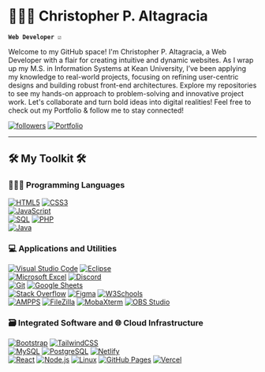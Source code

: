 # 👨🏽‍💻 Christopher P. Altagracia 

**`Web Developer ☑️`**

Welcome to my GitHub space! I'm Christopher P. Altagracia, a Web Developer with a flair for creating intuitive and dynamic websites. As I wrap up my M.S. in Information Systems at Kean University, I’ve been applying my knowledge to real-world projects, focusing on refining user-centric designs and building robust front-end architectures. Explore my repositories to see my hands-on approach to problem-solving and innovative project work. Let's collaborate and turn bold ideas into digital realities! Feel free to check out my Portfolio & follow me to stay connected!

<p>
   <a href="https://github.com/ChrisAltay?tab=followers">
      <img alt="followers" title="Follow me on Github" src="https://custom-icon-badges.demolab.com/github/followers/ChrisAltay?color=236ad3&labelColor=1155ba&style=for-the-badge&logo=person-add&label=Follow&logoColor=white"/></a>
   <a href="https://chrisaltay.com">
      <img alt="Portfolio" title="View my Portfolio" src="https://custom-icon-badges.demolab.com/badge/Portfolio-236ad3?style=for-the-badge&labelColor=white"/>
   </a>
</p>


---

<h2>🛠️ My Toolkit 🛠️ </h2>
<h3>👨🏽‍💻 Programming Languages</h3>
<p>
   <a href=""><img alt="HTML5" src="https://img.shields.io/badge/-HTML5-05122A?style=flat&logo=html5&logoColor=E34F26"></a>
   <a href=""><img alt="CSS3" src="https://img.shields.io/badge/-CSS3-05122A?style=flat&logo=css3&logoColor=1572B6"></a><br>
   <a href=""><img alt="JavaScript" src="https://img.shields.io/badge/-JavaScript-05122A?style=flat&logo=javascript&logoColor=F7DF1E"></a><br>
   <a href=""><img alt="SQL" src="https://img.shields.io/badge/-SQL-05122A?style=flat&logo=postgresql&logoColor=white"></a>
   <a href=""><img alt="PHP" src="https://img.shields.io/badge/-PHP-05122A?style=flat&logo=php&logoColor=777BB4"></a><br>
   <a href=""><img alt="Java" src="https://img.shields.io/badge/-Java-05122A?style=flat&logo=java&logoColor=white"></a>
</p>

<h3>💻 Applications and Utilities</h3>
<p>
   <a href=""><img alt="Visual Studio Code" src="https://img.shields.io/badge/-Visual%20Studio%20Code-05122A?style=flat&logo=visual-studio-code&logoColor=007ACC"></a>
   <a href=""><img alt="Eclipse" src="https://img.shields.io/badge/-Eclipse-2C2255?style=flat&logo=eclipse&logoColor=white"></a><br>
   <a href=""><img alt="Microsoft Excel" src="https://img.shields.io/badge/-Microsoft%20Excel-217346?style=flat&logo=microsoft-excel&logoColor=white"></a>
   <a href=""><img alt="Discord" src="https://img.shields.io/badge/-Discord-05122A?style=flat&logo=discord&logoColor=5865F2"></a><br>
   <a href=""><img alt="Git" src="https://img.shields.io/badge/-Git-05122A?style=flat&logo=git&logoColor=F05032"></a>
   <a href=""><img alt="Google Sheets" src="https://img.shields.io/badge/-Google%20Sheets-05122A?style=flat&logo=google-sheets&logoColor=34A853"></a><br>
   <a href=""><img alt="Stack Overflow" src="https://img.shields.io/badge/-Stack%20Overflow-05122A?style=flat&logo=stack-overflow&logoColor=F58025"></a>
   <a href=""><img alt="Figma" src="https://img.shields.io/badge/-Figma-F24E1E?style=flat&logo=figma&logoColor=white"></a>
   <a href=""><img alt="W3Schools" src="https://img.shields.io/badge/-W3Schools-4CAF50?style=flat&logo=w3schools&logoColor=white"></a><br>
   <a href=""><img alt="AMPPS" src="https://img.shields.io/badge/-AMPPS-05122A?style=flat&logo=ampps&logoColor=lightgrey"></a>
   <a href=""><img alt="FileZilla" src="https://img.shields.io/badge/-FileZilla-BF0000?style=flat&logo=filezilla&logoColor=white"></a>
   <a href=""><img alt="MobaXterm" src="https://img.shields.io/badge/-MobaXterm-05122A?style=flat&logo=mobaxterm&logoColor=00ADEF"></a>
   <a href=""><img alt="OBS Studio" src="https://img.shields.io/badge/-OBS%20Studio-302E31?style=flat&logo=obs-studio&logoColor=white"></a>
</p>

<h3>🗃️ Integrated Software and 🌐 Cloud Infrastructure</h3>
<p>
   <a href=""><img alt="Bootstrap" src="https://img.shields.io/badge/-Bootstrap-05122A?style=flat&logo=bootstrap&logoColor=563D7C"></a>
   <a href=""><img alt="TailwindCSS" src="https://img.shields.io/badge/TailwindCSS-05122A?style=flat&logo=tailwindcss&logoColor=white"></a><br>
   <a href=""><img alt="MySQL" src="https://img.shields.io/badge/-MySQL-05122A?style=flat&logo=mysql&logoColor=4479A1"></a>
   <a href=""><img alt="PostgreSQL" src="https://img.shields.io/badge/-PostgreSQL-4169E1?style=flat&logo=postgresql&logoColor=white"></a>
   <a href=""><img alt="Netlify" src="https://img.shields.io/badge/netlify.app-05122A?style=flat&logo=netlify&logoColor=white"></a><br>
   <a href=""><img alt="React" src="https://img.shields.io/badge/-React-05122A?style=flat&logo=react&logoColor=61DAFB"></a>
   <a href=""><img alt="Node.js" src="https://img.shields.io/badge/-Node.js-339933?style=flat&logo=node.js&logoColor=white"></a>
   <a href=""><img alt="Linux" src="https://img.shields.io/badge/-Linux-FCC624?style=flat&logo=linux&logoColor=black"></a>
   <a href=""><img alt="GitHub Pages" src="https://img.shields.io/badge/-GitHub%20Pages-05122A?style=flat&logo=github&logoColor=white"></a>
   <a href=""><img alt="Vercel" src="https://img.shields.io/badge/-Vercel-000000?style=flat&logo=vercel&logoColor=white"></a>
</p>


